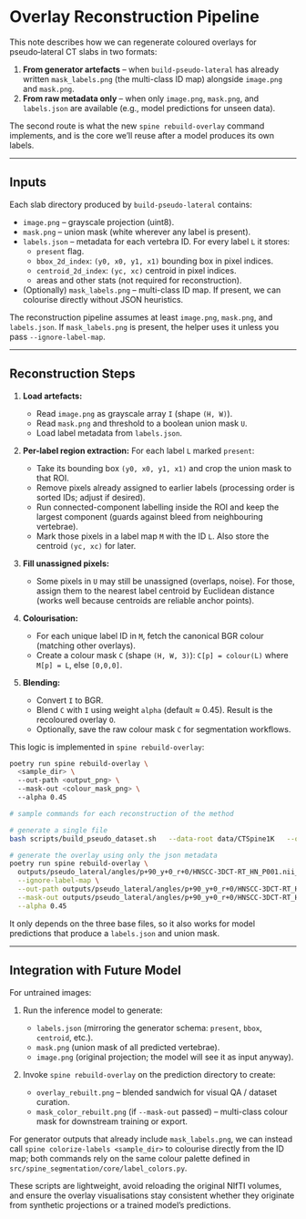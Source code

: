 # Overlay Reconstruction Pipeline

This note describes how we can regenerate coloured overlays for pseudo‑lateral CT slabs in two formats:

1. **From generator artefacts** – when `build-pseudo-lateral` has already written `mask_labels.png` (the multi-class ID map) alongside `image.png` and `mask.png`.
2. **From raw metadata only** – when only `image.png`, `mask.png`, and `labels.json` are available (e.g., model predictions for unseen data).

The second route is what the new `spine rebuild-overlay` command implements, and is the core we’ll reuse after a model produces its own labels.

---

## Inputs

Each slab directory produced by `build-pseudo-lateral` contains:

- `image.png` – grayscale projection (uint8).
- `mask.png` – union mask (white wherever any label is present).
- `labels.json` – metadata for each vertebra ID. For every label `L` it stores:
  - `present` flag.
  - `bbox_2d_index`: `(y0, x0, y1, x1)` bounding box in pixel indices.
  - `centroid_2d_index`: `(yc, xc)` centroid in pixel indices.
  - areas and other stats (not required for reconstruction).
- (Optionally) `mask_labels.png` – multi-class ID map. If present, we can colourise directly without JSON heuristics.

The reconstruction pipeline assumes at least `image.png`, `mask.png`, and `labels.json`. If `mask_labels.png` is present, the helper uses it unless you pass `--ignore-label-map`.

---

## Reconstruction Steps

1. **Load artefacts:**
   - Read `image.png` as grayscale array `I` (shape `(H, W)`).
   - Read `mask.png` and threshold to a boolean union mask `U`.
   - Load label metadata from `labels.json`.

2. **Per-label region extraction:**
   For each label `L` marked `present`:
   - Take its bounding box `(y0, x0, y1, x1)` and crop the union mask to that ROI.
   - Remove pixels already assigned to earlier labels (processing order is sorted IDs; adjust if desired).
   - Run connected-component labelling inside the ROI and keep the largest component (guards against bleed from neighbouring vertebrae).
   - Mark those pixels in a label map `M` with the ID `L`. Also store the centroid `(yc, xc)` for later.

3. **Fill unassigned pixels:**
   - Some pixels in `U` may still be unassigned (overlaps, noise). For those, assign them to the nearest label centroid by Euclidean distance (works well because centroids are reliable anchor points).

4. **Colourisation:**
   - For each unique label ID in `M`, fetch the canonical BGR colour (matching other overlays).
   - Create a colour mask `C` (shape `(H, W, 3)`): `C[p] = colour(L)` where `M[p] = L`, else `[0,0,0]`.

5. **Blending:**
   - Convert `I` to BGR.
   - Blend `C` with `I` using weight `alpha` (default ≈ 0.45). Result is the recoloured overlay `O`.
   - Optionally, save the raw colour mask `C` for segmentation workflows.

This logic is implemented in `spine rebuild-overlay`:

```bash
poetry run spine rebuild-overlay \ 
  <sample_dir> \ 
  --out-path <output_png> \ 
  --mask-out <colour_mask_png> \ 
  --alpha 0.45
```

```bash
# sample commands for each reconstruction of the method

# generate a single file
bash scripts/build_pseudo_dataset.sh   --data-root data/CTSpine1K   --out-dir outputs/pseudo_lateral   --limit-cases 1   --override-existing --clear-dir --axis-helper --roll-sweep "0:0:0" --pitch-sweep "90:90:0" --yaw-sweep "0:0:0"

# generate the overlay using only the json metadata
poetry run spine rebuild-overlay \
  outputs/pseudo_lateral/angles/p+90_y+0_r+0/HNSCC-3DCT-RT_HN_P001.nii_slab00 \
  --ignore-label-map \
  --out-path outputs/pseudo_lateral/angles/p+90_y+0_r+0/HNSCC-3DCT-RT_HN_P001.nii_slab00/overlay_rebuilt.png \
  --mask-out outputs/pseudo_lateral/angles/p+90_y+0_r+0/HNSCC-3DCT-RT_HN_P001.nii_slab00/mask_color_rebuilt.png \
  --alpha 0.45
```

It only depends on the three base files, so it also works for model predictions that produce a `labels.json` and union mask.

---

## Integration with Future Model

For untrained images:

1. Run the inference model to generate:
   - `labels.json` (mirroring the generator schema: `present`, `bbox`, `centroid`, etc.).
   - `mask.png` (union mask of all predicted vertebrae).
   - `image.png` (original projection; the model will see it as input anyway).

2. Invoke `spine rebuild-overlay` on the prediction directory to create:
   - `overlay_rebuilt.png` – blended sandwich for visual QA / dataset curation.
   - `mask_color_rebuilt.png` (if `--mask-out` passed) – multi-class colour mask for downstream training or export.

For generator outputs that already include `mask_labels.png`, we can instead call `spine colorize-labels <sample_dir>` to colourise directly from the ID map; both commands rely on the same colour palette defined in `src/spine_segmentation/core/label_colors.py`.

These scripts are lightweight, avoid reloading the original NIfTI volumes, and ensure the overlay visualisations stay consistent whether they originate from synthetic projections or a trained model’s predictions.
